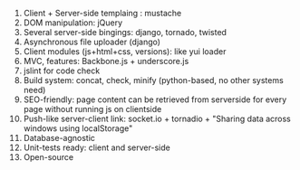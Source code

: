 1. Client + Server-side templaing : mustache
2. DOM manipulation: jQuery
3. Several server-side bingings: django, tornado, twisted
4. Asynchronous file uploader (django)
5. Client modules (js+html+css, versions): like yui loader
6. MVC, features: Backbone.js + underscore.js
7. jslint for code check
8. Build system: concat, check, minify (python-based, no other systems need)
9. SEO-friendly: page content can be retrieved from serverside for every page without running js on clientside
10. Push-like server-client link: socket.io + tornadio + "Sharing data across windows using localStorage"
11. Database-agnostic
12. Unit-tests ready: client and server-side
13. Open-source
